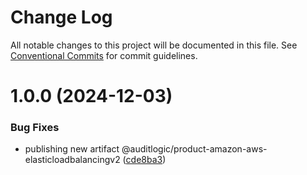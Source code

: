 # Change Log

All notable changes to this project will be documented in this file.
See [Conventional Commits](https://conventionalcommits.org) for commit guidelines.

# 1.0.0 (2024-12-03)


### Bug Fixes

* publishing new artifact @auditlogic/product-amazon-aws-elasticloadbalancingv2 ([cde8ba3](https://github.com/auditlogic/product/commit/cde8ba3b2c2d98a7cda73f6f6fd205e53c06b8dd))
